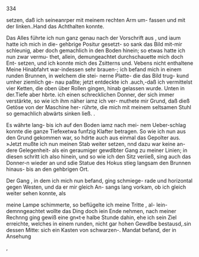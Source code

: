 334

setzen, daß ich seineanrper mit meinem rechten Arm um-
fassen und mit der linken..Hand das Achthalten konnte.

Das Alles führte ich nun ganz genau nach der Vorschrift
aus , und iaum hatte ich mich in die- gehbrige Positur gesetzt-
so sank das Bild mit-mir schleunig, aber doch gemachlich
in den Boden hinein; so etwas hatte ich nun zwar vermu-
thet, allein, demungeachtet durchschauette mich doch Ent-
setzen, und ich konnte mich des Zsitterns und. Vebens nicht
enthaltene Meine Hinabfahrt war-indessen sehr brauen-; ich
befand mich in einem runden Brunnen, in welchem die stei-
nerne Platte- die das Bild trug- kund umher ziemlich ge-
nau paßte; jetzt entdeckte ich .auch,-daß ich vermittelst vier
Ketten, die oben über Rollen gingen, hinab gelassen wurde.
Unten in der.Tiefe aber hbrte. ich einen schrecklichen Donner,
der sich immer verstärkte, so wie ich ihm näher iamz ich ver-
muthete mir Grund, daß dieß Getöse von der Maschine her-
rührte, die mich mit meinem seltsamen Stuhl so gemachlich
abwärts sinken ließ. .

Es währte lang- bis ich auf den Boden iamz nach mei-
nem Ueber-schlag konnte die ganze Tiefexetwa funfzig Klafter
betragen. So wie ich nun aus den Grund gekommen war,
so hdrte auch aus einmal das Gepolter aus. »Jetzt mußte
ich nun meinen Stab weiter setzen, nnd dazu war keine an-
dere Gelegenheit- als ein geraumiger gewdlbter Gang zu
meiner Linien; in diesen schritt ich also hinein, und so wie
ich den Sitz veriieß, sing auch das Donner-n wieder an und
sdie Statue des Hokus stieg langsam den Brunnen hinaus-
bis an den gehbrigen Ort.

Der Gang , in dem ich mich nun befand, ging schmiege-
rade und horizontal gegen Westen, und da er mir gleich An-
sangs lang vorkam, ob ich gleich weiter sehen konnte, als

meine Lampe schimmerte, so beflügelte ich meine Tritte , al-
lein- demnngeachtet wollte das Ding doch iein Ende nehmen,
nach meiner Rechnng ging gewiß eine gn«t·e halbe Stunde
dahin, ehe ich sein Ziel erreichte, welches in einem runden,
nicht gar hohen Gewdlbe bestausd,.sin dessen Mitte: sich ein
Kasten von schwarzen-. Mandat befand, der in Ansehung

,

